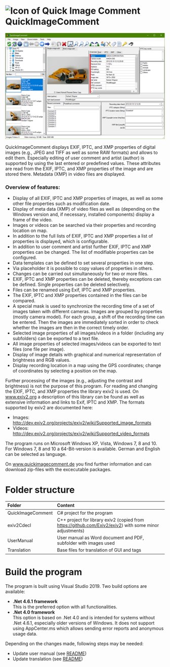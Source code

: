 ![Icon of Quick Image Comment](QuickImageComment/Resources/QuickImageComment.ico)  
 QuickImageComment
=================

![Screenshot of Quick Image Comment](UserManual/images/English-prg/FormQuickImageComment-00.png)  

QuickImageComment displays EXIF, IPTC, and XMP properties of digital images (e.g., JPEG and TIFF as well as some RAW formats) and allows to edit them. Especially editing of user comment and artist (author) is supported by using the last entered or predefined values. These attributes are read from the EXIF, IPTC, and XMP properties of the image and are stored there. Metadata (XMP) in video files are displayed.

### Overview of features:
* Display of all EXIF, IPTC and XMP properties of images, as well as some other file properties such as modification date.
* Display of meta data (XMP) of video files as well as (depending on the Windows version and, if necessary, installed components) display a frame of the video.
* Images or videos can be searched via their properties and recording location on map.
* In addition to the full lists of EXIF, IPTC and XMP properties a list of properties is displayed, which is configurable.
* In addition to user comment and artist further EXIF, IPTC and XMP properties can be changed. The list of modifiable properties can be configured. 
* Data templates can be defined to set several properties in one step.
* Via placeholder it is possible to copy values of properties in others.
* Changes can be carried out simultaneously for two or more files.
* EXIF, IPTC and XMP properties can be deleted, thereby exceptions can be defined. Single properties can be deleted selectively.
* Files can be renamed using Exif, IPTC and XMP properties.
* The EXIF, IPTC and XMP properties contained in the files can be compared.
* A special mask is used to synchronize the recording time of a set of images taken with different cameras. Images are grouped by properties (mostly camera model). For each group, a shift of the recording time can be entered. Then the images are immediately sorted in order to check whether the images are then in the correct timely order.
* Selected image properties of all images/videos in a folder (including any subfolders) can be exported to a text file.
* All image properties of selected images/videos can be exported to text files (one file per image).
* Display of image details with graphical and numerical representation of brightness and RGB values.
* Display recording location in a map using the GPS coordinates; change of coordinates by selecting a position on the map.

Further processing of the images (e.g., adjusting the contrast and brightness) is not the purpose of this program.
For reading and changing the EXIF, IPTC, and XMP properties the library exiv2 is used. On www.exiv2.org a description of this library can be found as well as extensive information and links to Exif, IPTC and XMP. The formats supported by exiv2 are documented here:
* Images: http://dev.exiv2.org/projects/exiv2/wiki/Supported_image_formats
* Videos: http://dev.exiv2.org/projects/exiv2/wiki/Supported_video_formats

The program runs on Microsoft Windows XP, Vista, Windows 7, 8 and 10. For Windows 7, 8  and 10 a 64-Bit-version is available. German and English can be selected as language.

On www.quickimagecomment.de you find further information and can download zip-files with the excecutable packages.

# Folder structure

Folder | Content
:--- | :---
QuickImageComment | C# project for the program 
exiv2Cdecl | C++ project for library exiv2 (copied from https://github.com/Exiv2/exiv2) with some minor adjustments)
UserManual | User manual as Word document and PDF, subfolder with images used
Translation | Base files for translation of GUI and tags

# Build the program

The program is built using Visual Studio 2019. Two build options are available:

* __.Net 4.6.1 framework__  
This is the preferred option with all functionalities. 
* __.Net 4.0 framework__  
This option is based on .Net 4.0 and is intended for systems without .Net 4.6.1, especially older versions of Windows. It does not support using AppCenter.ms which allows sending error reports and anonymous usage data.

Depending on the changes made, following steps may be needed:
* Update user manual (see [README](UserManual/README.md))
* Update translation (see [README](Translation/README.md))

